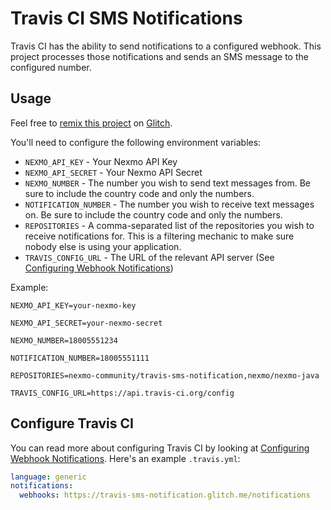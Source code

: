 # Travis CI SMS Notifications

Travis CI has the ability to send notifications to a configured webhook. This project processes those notifications and sends an SMS message to the configured number.

## Usage

Feel free to [remix this project](https://glitch.com/edit/#!/remix/travis-sms-notification) on [Glitch](https://glitch.com).

You'll need to configure the following environment variables:

* `NEXMO_API_KEY` - Your Nexmo API Key
* `NEXMO_API_SECRET` - Your Nexmo API Secret
* `NEXMO_NUMBER` - The number you wish to send text messages from. Be sure to include the country code and only the numbers.
* `NOTIFICATION_NUMBER` - The number you wish to receive text messages on. Be sure to include the country code and only the numbers.
* `REPOSITORIES` - A comma-separated list of the repositories you wish to receive notifications for. This is a filtering mechanic to make sure nobody else is using your application.
* `TRAVIS_CONFIG_URL` - The URL of the relevant API server (See [Configuring Webhook Notifications](https://docs.travis-ci.com/user/notifications/#configuring-webhook-notifications))

Example:

```env
NEXMO_API_KEY=your-nexmo-key

NEXMO_API_SECRET=your-nexmo-secret

NEXMO_NUMBER=18005551234

NOTIFICATION_NUMBER=18005551111

REPOSITORIES=nexmo-community/travis-sms-notification,nexmo/nexmo-java

TRAVIS_CONFIG_URL=https://api.travis-ci.org/config
```

## Configure Travis CI

You can read more about configuring Travis CI by looking at [Configuring Webhook Notifications](https://docs.travis-ci.com/user/notifications/#configuring-webhook-notifications). Here's an example `.travis.yml`:

```yaml
language: generic
notifications:
  webhooks: https://travis-sms-notification.glitch.me/notifications
```
